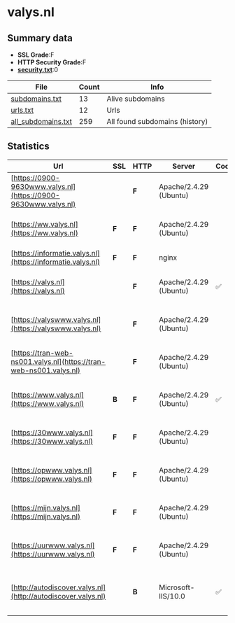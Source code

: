 

# valys.nl
## Summary data


 - **SSL Grade**:F
 - **HTTP Security Grade**:F
 - **[security.txt](https://www.digitaleoverheid.nl/nieuws/standaard-security-txt-nu-verplicht-voor-overheid/)**:0


| File       | Count | Info |
|------------|-------|------|
|[subdomains.txt](/data/valys.nl/subdomains.txt)|13|Alive subdomains|
|[urls.txt](/data/valys.nl/urls.txt)|12|Urls|
|[all_subdomains.txt](/data/valys.nl/all_subdomains.txt)|259|All found subdomains (history)|


## Statistics


| Url | SSL | HTTP | Server | Cookie | HSTS | CORS | CTO | CSP | XFO | XXP | RP |FP| Tech |Title |
|--------|-------|-------|------|------|------|------|------|------|------|------|------|------|------|------|
|[https://0900-9630www.valys.nl](https://0900-9630www.valys.nl)| | **F**|Apache/2.4.29 (Ubuntu)| | | | | | | | :white_check_mark: | |Apache HTTP Server:2.4.29 Ubuntu|Apache2 Ubuntu D...|
|[https://ww.valys.nl](https://ww.valys.nl)| **F**| **F**|Apache/2.4.29 (Ubuntu)| | | | | | | | :white_check_mark: | |Apache HTTP Server:2.4.29 Ubuntu|Apache2 Ubuntu D...|
|[https://informatie.valys.nl](https://informatie.valys.nl)| **F**| **F**|nginx| | | | | | | | :white_check_mark: | |Nginx|404 Not Found|
|[https://valys.nl](https://valys.nl)| | **F**|Apache/2.4.29 (Ubuntu)|:white_check_mark: | | | | | | | :white_check_mark: | |Apache HTTP Server:2.4.29 Ubuntu|Valys|
|[https://valyswww.valys.nl](https://valyswww.valys.nl)| | **F**|Apache/2.4.29 (Ubuntu)| | | | | | | | :white_check_mark: | |Apache HTTP Server:2.4.29 Ubuntu|Apache2 Ubuntu D...|
|[https://tran-web-ns001.valys.nl](https://tran-web-ns001.valys.nl)| | **F**|Apache/2.4.29 (Ubuntu)| | | | | | | | :white_check_mark: | |Apache HTTP Server:2.4.29 Ubuntu|Apache2 Ubuntu D...|
|[https://www.valys.nl](https://www.valys.nl)| **B**| **F**|Apache/2.4.29 (Ubuntu)|:white_check_mark: | | | | | | | :white_check_mark: | |Apache HTTP Server:2.4.29 Ubuntu|Valys|
|[https://30www.valys.nl](https://30www.valys.nl)| **F**| **F**|Apache/2.4.29 (Ubuntu)| | | | | | | | :white_check_mark: | |Apache HTTP Server:2.4.29 Ubuntu|Apache2 Ubuntu D...|
|[https://opwww.valys.nl](https://opwww.valys.nl)| **F**| **F**|Apache/2.4.29 (Ubuntu)| | | | | | | | :white_check_mark: | |Apache HTTP Server:2.4.29 Ubuntu|Apache2 Ubuntu D...|
|[https://mijn.valys.nl](https://mijn.valys.nl)| **F**| **F**|Apache/2.4.29 (Ubuntu)| | | | | | | | :white_check_mark: | |Apache HTTP Server:2.4.29 Ubuntu|Apache2 Ubuntu D...|
|[https://uurwww.valys.nl](https://uurwww.valys.nl)| **F**| **F**|Apache/2.4.29 (Ubuntu)| | | | | | | | :white_check_mark: | |Apache HTTP Server:2.4.29 Ubuntu|Apache2 Ubuntu D...|
|[http://autodiscover.valys.nl](http://autodiscover.valys.nl)| | **B**|Microsoft-IIS/10.0|:white_check_mark: |:white_check_mark: | | | | :white_check_mark: | :white_check_mark: | :white_check_mark: | |IIS:10.0 Microsoft ASP.NET Windows Server||

